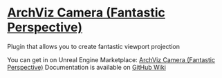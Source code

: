 # [ArchViz Camera (Fantastic Perspective)](https://www.unrealengine.com/marketplace/slug/07b9891ba6454ec08680c3bee5e6aed4)
Plugin that allows you to create fantastic viewport projection

You can get in on Unreal Engine Marketplace: [ArchViz Camera (Fantastic Perspective)](https://www.unrealengine.com/marketplace/slug/07b9891ba6454ec08680c3bee5e6aed4)
Documentation is available on [GitHub Wiki](https://github.com/AzazKamaz/UE-FantasticPerspective/wiki)
